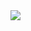 <img src="https://img.shields.io/badge/42_Seoul-000000?style=flat-square&logo=42&logoColor=white"/>
